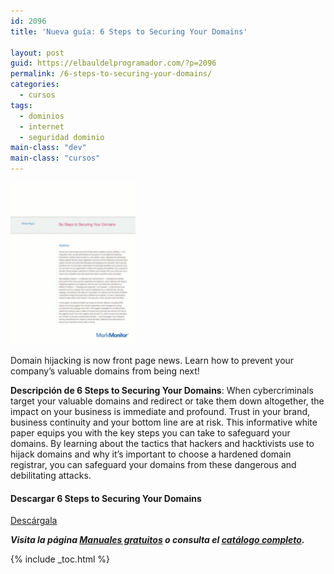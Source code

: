 ```yaml
---
id: 2096
title: 'Nueva guía: 6 Steps to Securing Your Domains'

layout: post
guid: https://elbauldelprogramador.com/?p=2096
permalink: /6-steps-to-securing-your-domains/
categories:
  - cursos
tags:
  - dominios
  - internet
  - seguridad dominio
main-class: "dev"
main-class: "cursos"
---
```

[<img src="/assets/img/2014/01/six-steps-to-securing-your-domains-2.png" alt="6 Steps to Securing Your Domains" width="200" height="259" class="alignleft size-full wp-image-2097" />][1]

Domain hijacking is now front page news. Learn how to prevent your company&#8217;s valuable domains from being next!

**Descripción de 6 Steps to Securing Your Domains**: When cybercriminals target your valuable domains and redirect or take them down altogether, the impact on your business is immediate and profound. Trust in your brand, business continuity and your bottom line are at risk. This informative white paper equips you with the key steps you can take to safeguard your domains. By learning about the tactics that hackers and hacktivists use to hijack domains and why it&#8217;s important to choose a hardened domain registrar, you can safeguard your domains from these dangerous and debilitating attacks.

#### Descargar 6 Steps to Securing Your Domains

<div class="button-post">
  <a href="http://elbauldelprogramador.tradepub.com/free/w_mm47/" target="_blank" class="wi-button style-3">Descárgala<i class="icon-download icon-2x"></i></a>
</div>

***Visita la página [Manuales gratuitos][2] o consulta el [catálogo completo][3].*** 



 [1]: http://elbauldelprogramador.tradepub.com/free/w_mm47/prgm.cgi
 [2]: /manuales-gratuitos/
 [3]: http://elbauldelprogramador.tradepub.com/category/information-technology/1207/ "Catálogo completo de Guías gratuítas "

{% include _toc.html %}
